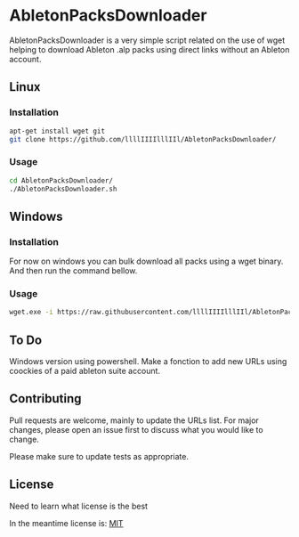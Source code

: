
# AbletonPacksDownloader

AbletonPacksDownloader is a very simple script related on the use of wget helping to download Ableton .alp packs using direct links without an Ableton account. 

## Linux

### Installation

```bash
apt-get install wget git
git clone https://github.com/llllIIIIlllIIl/AbletonPacksDownloader/
```

### Usage

```bash
cd AbletonPacksDownloader/
./AbletonPacksDownloader.sh
```


## Windows

### Installation

For now on windows you can bulk download all packs using a wget binary. And then run the command bellow.

### Usage

```bash
wget.exe -i https://raw.githubusercontent.com/llllIIIIlllIIl/AbletonPacksDownloader/main/URLs-list.txt
```

## To Do

Windows version using powershell.
Make a fonction to add new URLs using coockies of a paid ableton suite account. 

## Contributing

Pull requests are welcome, mainly to update the URLs list. For major changes, please open an issue first
to discuss what you would like to change.

Please make sure to update tests as appropriate.

## License

Need to learn what license is the best

In the meantime license is:
[MIT](https://choosealicense.com/licenses/mit/)
